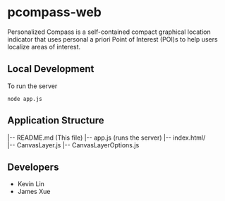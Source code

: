 # pcompass-web

Personalized Compass is a self-contained compact graphical location indicator that uses personal a priori Point of Interest (POI)s to help users localize areas of interest.


## Local Development
To run the server
``` 
node app.js
```

## Application Structure
|-- README.md (This file)
|-- app.js    (runs the server)
|-- index.html/
\
  |-- CanvasLayer.js
  |-- CanvasLayerOptions.js



## Developers
* Kevin Lin
* James Xue
